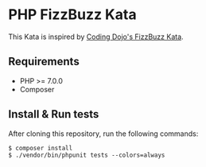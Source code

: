 # PHP FizzBuzz Kata

This Kata is inspired by [Coding Dojo's FizzBuzz Kata](http://codingdojo.org/kata/FizzBuzzi/).


## Requirements

* PHP >= 7.0.0
* Composer


## Install & Run tests

After cloning this repository, run the following commands:

```
$ composer install
$ ./vendor/bin/phpunit tests --colors=always
```
